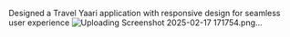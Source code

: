 Designed a Travel Yaari application with responsive design for seamless user experience
![Uploading Screenshot 2025-02-17 171754.png…]()

